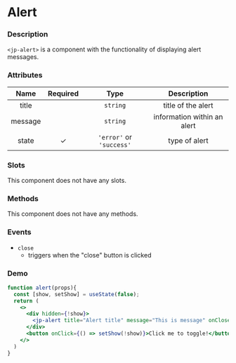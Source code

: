 # Alert

### Description

`<jp-alert>` is a component with the functionality of displaying alert messages.

### Attributes

| **Name** | **Required** | **Type** | **Description** |
| :----: | :----: | :----: | :----: |
| title | | `string` | title of the alert |
| message | | `string` | information within an alert |
| state | ✓ | `'error'` or `'success'` | type of alert | 

### Slots

This component does not have any slots.

### Methods

This component does not have any methods.

### Events

- `close`
    - triggers when the "close" button is clicked

### Demo

```jsx live
function alert(props){
  const [show, setShow] = useState(false);
  return (
    <>
      <div hidden={!show}>
        <jp-alert title="Alert title" message="This is message" onClose={() => setShow(false)}></jp-alert>
      </div>
      <button onClick={() => setShow(!show)}>Click me to toggle!</button>
    </>  
  ) 
} 
```